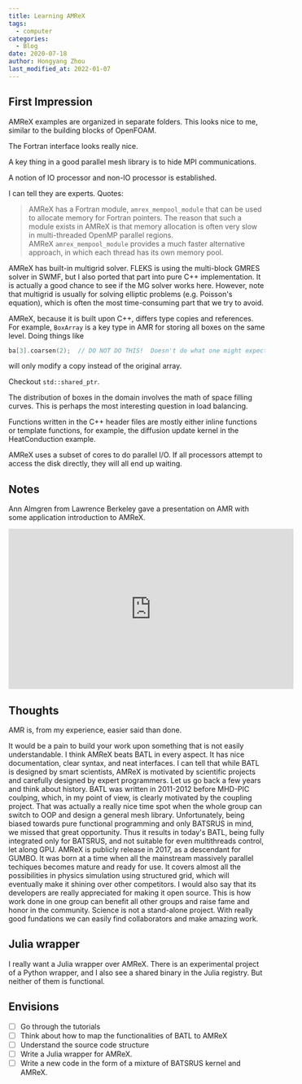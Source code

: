 ```yaml
---
title: Learning AMReX
tags:
  - computer
categories:
  - Blog
date: 2020-07-18
author: Hongyang Zhou
last_modified_at: 2022-01-07
---
```


## First Impression

AMReX examples are organized in separate folders. This looks nice to me, similar to the building blocks of OpenFOAM.

The Fortran interface looks really nice.

A key thing in a good parallel mesh library is to hide MPI communications.

A notion of IO processor and non-IO processor is established.

I can tell they are experts. Quotes:

> AMReX has a Fortran module, `amrex_mempool_module` that can be used to allocate memory for Fortran pointers. The reason that such a module exists in AMReX is that memory allocation is often very slow in multi-threaded OpenMP parallel regions. AMReX `amrex_mempool_module` provides a much faster alternative approach, in which each thread has its own memory pool.

AMReX has built-in multigrid solver. FLEKS is using the multi-block GMRES solver in SWMF, but I also ported that part into pure C++ implementation. It is actually a good chance to see if the MG solver works here. However, note that multigrid is usually for solving elliptic problems (e.g. Poisson's equation), which is often the most time-consuming part that we try to avoid.

AMReX, because it is built upon C++, differs type copies and references. For example, `BoxArray` is a key type in AMR for storing all boxes on the same level. Doing things like

```cpp
ba[3].coarsen(2);  // DO NOT DO THIS!  Doesn't do what one might expect.
```

will only modify a copy instead of the original array.

Checkout `std::shared_ptr`.

The distribution of boxes in the domain involves the math of space filling curves. This is perhaps the most interesting question in load balancing.

Functions written in the C++ header files are mostly either inline functions or template functions, for example, the diffusion update kernel in the HeatConduction example.

AMReX uses a subset of cores to do parallel I/O. If all processors attempt to access the disk directly, they will all end up waiting.

## Notes

Ann Almgren from Lawrence Berkeley gave a presentation on AMR with some application introduction to AMReX.

<iframe width="560" height="315" src="https://www.youtube.com/embed/wE3tdL_p6Ms" title="YouTube video player" frameborder="0" allow="accelerometer; autoplay; clipboard-write; encrypted-media; gyroscope; picture-in-picture" allowfullscreen></iframe>

## Thoughts

AMR is, from my experience, easier said than done.

It would be a pain to build your work upon something that is not easily understandable.
I think AMReX beats BATL in every aspect. It has nice documentation, clear syntax, and neat interfaces. I can tell that while BATL is designed by smart scientists, AMReX is motivated by scientific projects and carefully designed by expert programmers.
Let us go back a few years and think about history. BATL was written in 2011-2012 before MHD-PIC coulping, which, in my point of view, is clearly motivated by the coupling project. That was actually a really nice time spot when the whole group can switch to OOP and design a general mesh library. Unfortunately, being biased towards pure functional programming and only BATSRUS in mind, we missed that great opportunity. Thus it results in today's BATL, being fully integrated only for BATSRUS, and not suitable for even multithreads control, let along GPU. AMReX is publicly release in 2017, as a descendant for GUMBO. It was born at a time when all the mainstream massively parallel techiques becomes mature and ready for use. It covers almost all the possibilities in physics simulation using structured grid, which will eventually make it shining over other competitors. I would also say that its developers are really appreciated for making it open source. This is how work done in one group can benefit all other groups and raise fame and honor in the community. Science is not a stand-alone project. With really good fundations we can easily find collaborators and make amazing work.

## Julia wrapper

I really want a Julia wrapper over AMReX. There is an experimental project of a Python wrapper, and I also see a shared binary in the Julia registry. But neither of them is functional.

## Envisions

- [ ] Go through the tutorials
- [ ] Think about how to map the functionalities of BATL to AMReX
- [ ] Understand the source code structure
- [ ] Write a Julia wrapper for AMReX.
- [ ] Write a new code in the form of a mixture of BATSRUS kernel and AMReX.
